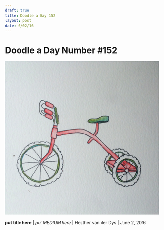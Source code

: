 ```yaml
---
draft: true
title: Doodle a Day 152
layout: post
date: 6/02/16
---
```


# Doodle a Day Number #152

![Doodle #150](/Public/Photos/doodle152.jpg)

**put title here** | *put MEDIUM here* | Heather van der Dys | June 2, 2016
